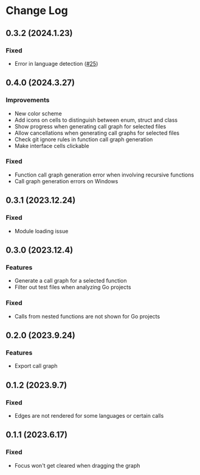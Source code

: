 # Change Log

## 0.3.2 (2024.1.23)

### Fixed

* Error in language detection ([#25](https://github.com/chanhx/crabviz/issues/25))

## 0.4.0 (2024.3.27)

### Improvements

* New color scheme
* Add icons on cells to distinguish between enum, struct and class
* Show progress when generating call graph for selected files
* Allow cancellations when generating call graphs for selected files
* Check git ignore rules in function call graph generation
* Make interface cells clickable

### Fixed

* Function call graph generation error when involving recursive functions
* Call graph generation errors on Windows

## 0.3.1 (2023.12.24)

### Fixed

* Module loading issue

## 0.3.0 (2023.12.4)

### Features

* Generate a call graph for a selected function
* Filter out test files when analyzing Go projects

### Fixed

* Calls from nested functions are not shown for Go projects

## 0.2.0 (2023.9.24)

### Features

* Export call graph

## 0.1.2 (2023.9.7)

### Fixed

* Edges are not rendered for some languages or certain calls

## 0.1.1 (2023.6.17)

### Fixed

* Focus won't get cleared when dragging the graph
